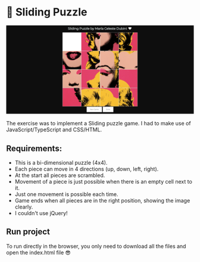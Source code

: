 # 🧩 Sliding Puzzle

 <img src="./Sliding Puzzle.jpg" />

The exercise was to implement a Sliding puzzle game. I had to make use of JavaScript/TypeScript
and CSS/HTML.
## Requirements:

  - This is a bi-dimensional puzzle (4x4).
  - Each piece can move in 4 directions (up, down, left, right).
  - At the start all pieces are scrambled.
  - Movement of a piece is just possible when there is an empty cell next to it.
  - Just one movement is possible each time.
  - Game ends when all pieces are in the right position, showing the image clearly.
  - I couldn't use jQuery!

## Run project
To run directly in the browser, you only need to download all the files and open the index.html file 😎